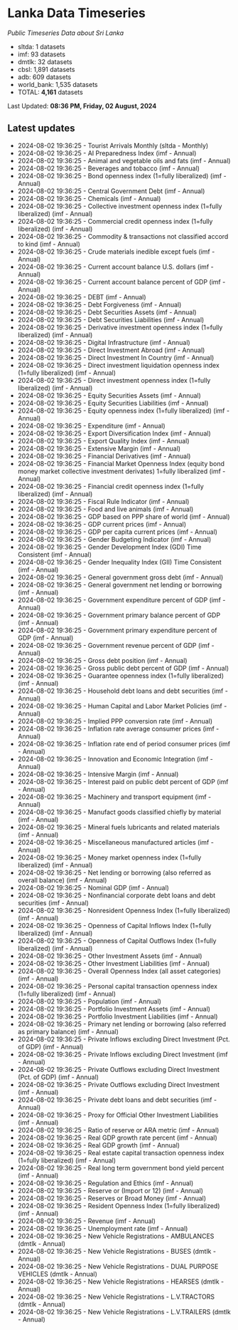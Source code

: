 # Lanka Data Timeseries
*Public Timeseries Data about Sri Lanka*

* sltda: 1 datasets
* imf: 93 datasets
* dmtlk: 32 datasets
* cbsl: 1,891 datasets
* adb: 609 datasets
* world_bank: 1,535 datasets
* TOTAL: **4,161** datasets

Last Updated: **08:36 PM, Friday, 02 August, 2024**

## Latest updates

* 2024-08-02 19:36:25 - Tourist Arrivals Monthly (sltda - Monthly)
* 2024-08-02 19:36:25 - AI Preparedness Index (imf - Annual)
* 2024-08-02 19:36:25 - Animal and vegetable oils and fats (imf - Annual)
* 2024-08-02 19:36:25 - Beverages and tobacco (imf - Annual)
* 2024-08-02 19:36:25 - Bond openness index (1=fully liberalized) (imf - Annual)
* 2024-08-02 19:36:25 - Central Government Debt (imf - Annual)
* 2024-08-02 19:36:25 - Chemicals (imf - Annual)
* 2024-08-02 19:36:25 - Collective investment openness index (1=fully liberalized) (imf - Annual)
* 2024-08-02 19:36:25 - Commercial credit openness index (1=fully liberalized) (imf - Annual)
* 2024-08-02 19:36:25 - Commodity & transactions not classified accord to kind (imf - Annual)
* 2024-08-02 19:36:25 - Crude materials inedible except fuels (imf - Annual)
* 2024-08-02 19:36:25 - Current account balance U.S. dollars (imf - Annual)
* 2024-08-02 19:36:25 - Current account balance percent of GDP (imf - Annual)
* 2024-08-02 19:36:25 - DEBT (imf - Annual)
* 2024-08-02 19:36:25 - Debt Forgiveness (imf - Annual)
* 2024-08-02 19:36:25 - Debt Securities Assets (imf - Annual)
* 2024-08-02 19:36:25 - Debt Securities Liabilities (imf - Annual)
* 2024-08-02 19:36:25 - Derivative investment openness index (1=fully liberalized) (imf - Annual)
* 2024-08-02 19:36:25 - Digital Infrastructure (imf - Annual)
* 2024-08-02 19:36:25 - Direct Investment Abroad (imf - Annual)
* 2024-08-02 19:36:25 - Direct Investment In Country (imf - Annual)
* 2024-08-02 19:36:25 - Direct investment liquidation openness index (1=fully liberalized) (imf - Annual)
* 2024-08-02 19:36:25 - Direct investment openness index (1=fully liberalized) (imf - Annual)
* 2024-08-02 19:36:25 - Equity Securities Assets (imf - Annual)
* 2024-08-02 19:36:25 - Equity Securities Liabilities (imf - Annual)
* 2024-08-02 19:36:25 - Equity openness index (1=fully liberalized) (imf - Annual)
* 2024-08-02 19:36:25 - Expenditure (imf - Annual)
* 2024-08-02 19:36:25 - Export Diversification Index (imf - Annual)
* 2024-08-02 19:36:25 - Export Quality Index (imf - Annual)
* 2024-08-02 19:36:25 - Extensive Margin (imf - Annual)
* 2024-08-02 19:36:25 - Financial Derivatives (imf - Annual)
* 2024-08-02 19:36:25 - Financial Market Openness Index (equity bond money market collective investment derivates) 1=fully liberalized (imf - Annual)
* 2024-08-02 19:36:25 - Financial credit openness index (1=fully liberalized) (imf - Annual)
* 2024-08-02 19:36:25 - Fiscal Rule Indicator (imf - Annual)
* 2024-08-02 19:36:25 - Food and live animals (imf - Annual)
* 2024-08-02 19:36:25 - GDP based on PPP share of world (imf - Annual)
* 2024-08-02 19:36:25 - GDP current prices (imf - Annual)
* 2024-08-02 19:36:25 - GDP per capita current prices (imf - Annual)
* 2024-08-02 19:36:25 - Gender Budgeting Indicator (imf - Annual)
* 2024-08-02 19:36:25 - Gender Development Index (GDI) Time Consistent (imf - Annual)
* 2024-08-02 19:36:25 - Gender Inequality Index (GII) Time Consistent (imf - Annual)
* 2024-08-02 19:36:25 - General government gross debt (imf - Annual)
* 2024-08-02 19:36:25 - General government net lending or borrowing (imf - Annual)
* 2024-08-02 19:36:25 - Government expenditure percent of GDP (imf - Annual)
* 2024-08-02 19:36:25 - Government primary balance percent of GDP (imf - Annual)
* 2024-08-02 19:36:25 - Government primary expenditure percent of GDP (imf - Annual)
* 2024-08-02 19:36:25 - Government revenue percent of GDP (imf - Annual)
* 2024-08-02 19:36:25 - Gross debt position (imf - Annual)
* 2024-08-02 19:36:25 - Gross public debt percent of GDP (imf - Annual)
* 2024-08-02 19:36:25 - Guarantee openness index (1=fully liberalized) (imf - Annual)
* 2024-08-02 19:36:25 - Household debt loans and debt securities (imf - Annual)
* 2024-08-02 19:36:25 - Human Capital and Labor Market Policies (imf - Annual)
* 2024-08-02 19:36:25 - Implied PPP conversion rate (imf - Annual)
* 2024-08-02 19:36:25 - Inflation rate average consumer prices (imf - Annual)
* 2024-08-02 19:36:25 - Inflation rate end of period consumer prices (imf - Annual)
* 2024-08-02 19:36:25 - Innovation and Economic Integration (imf - Annual)
* 2024-08-02 19:36:25 - Intensive Margin (imf - Annual)
* 2024-08-02 19:36:25 - Interest paid on public debt percent of GDP (imf - Annual)
* 2024-08-02 19:36:25 - Machinery and transport equipment (imf - Annual)
* 2024-08-02 19:36:25 - Manufact goods classified chiefly by material (imf - Annual)
* 2024-08-02 19:36:25 - Mineral fuels lubricants and related materials (imf - Annual)
* 2024-08-02 19:36:25 - Miscellaneous manufactured articles (imf - Annual)
* 2024-08-02 19:36:25 - Money market openness index (1=fully liberalized) (imf - Annual)
* 2024-08-02 19:36:25 - Net lending or borrowing (also referred as overall balance) (imf - Annual)
* 2024-08-02 19:36:25 - Nominal GDP (imf - Annual)
* 2024-08-02 19:36:25 - Nonfinancial corporate debt loans and debt securities (imf - Annual)
* 2024-08-02 19:36:25 - Nonresident Openness Index (1=fully liberalized) (imf - Annual)
* 2024-08-02 19:36:25 - Openness of Capital Inflows Index (1=fully liberalized) (imf - Annual)
* 2024-08-02 19:36:25 - Openness of Capital Outflows Index (1=fully liberalized) (imf - Annual)
* 2024-08-02 19:36:25 - Other Investment Assets (imf - Annual)
* 2024-08-02 19:36:25 - Other Investment Liabilities (imf - Annual)
* 2024-08-02 19:36:25 - Overall Openness Index (all asset categories) (imf - Annual)
* 2024-08-02 19:36:25 - Personal capital transaction openness index (1=fully liberalized) (imf - Annual)
* 2024-08-02 19:36:25 - Population (imf - Annual)
* 2024-08-02 19:36:25 - Portfolio Investment Assets (imf - Annual)
* 2024-08-02 19:36:25 - Portfolio Investment Liabilities (imf - Annual)
* 2024-08-02 19:36:25 - Primary net lending or borrowing (also referred as primary balance) (imf - Annual)
* 2024-08-02 19:36:25 - Private Inflows excluding Direct Investment (Pct. of GDP) (imf - Annual)
* 2024-08-02 19:36:25 - Private Inflows excluding Direct Investment (imf - Annual)
* 2024-08-02 19:36:25 - Private Outflows excluding Direct Investment (Pct. of GDP) (imf - Annual)
* 2024-08-02 19:36:25 - Private Outflows excluding Direct Investment (imf - Annual)
* 2024-08-02 19:36:25 - Private debt loans and debt securities (imf - Annual)
* 2024-08-02 19:36:25 - Proxy for Official Other Investment Liabilities (imf - Annual)
* 2024-08-02 19:36:25 - Ratio of reserve or ARA metric (imf - Annual)
* 2024-08-02 19:36:25 - Real GDP growth rate percent (imf - Annual)
* 2024-08-02 19:36:25 - Real GDP growth (imf - Annual)
* 2024-08-02 19:36:25 - Real estate capital transaction openness index (1=fully liberalized) (imf - Annual)
* 2024-08-02 19:36:25 - Real long term government bond yield percent (imf - Annual)
* 2024-08-02 19:36:25 - Regulation and Ethics (imf - Annual)
* 2024-08-02 19:36:25 - Reserve or (Import or 12) (imf - Annual)
* 2024-08-02 19:36:25 - Reserves or Broad Money (imf - Annual)
* 2024-08-02 19:36:25 - Resident Openness Index (1=fully liberalized) (imf - Annual)
* 2024-08-02 19:36:25 - Revenue (imf - Annual)
* 2024-08-02 19:36:25 - Unemployment rate (imf - Annual)
* 2024-08-02 19:36:25 - New Vehicle Registrations - AMBULANCES (dmtlk - Annual)
* 2024-08-02 19:36:25 - New Vehicle Registrations - BUSES (dmtlk - Annual)
* 2024-08-02 19:36:25 - New Vehicle Registrations - DUAL PURPOSE VEHICLES (dmtlk - Annual)
* 2024-08-02 19:36:25 - New Vehicle Registrations - HEARSES (dmtlk - Annual)
* 2024-08-02 19:36:25 - New Vehicle Registrations - L.V.TRACTORS (dmtlk - Annual)
* 2024-08-02 19:36:25 - New Vehicle Registrations - L.V.TRAILERS (dmtlk - Annual)